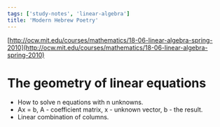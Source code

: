 ```yaml
---
tags: ['study-notes', 'linear-algebra']
title: 'Modern Hebrew Poetry'
---
```

[http://ocw.mit.edu/courses/mathematics/18-06-linear-algebra-spring-2010](http://ocw.mit.edu/courses/mathematics/18-06-linear-algebra-spring-2010)

# The geometry of linear equations

- How to solve n equations with n unknowns.
- Ax = b, A - coefficient matrix, x - unknown vector, b - the result.
- Linear combination of columns.
